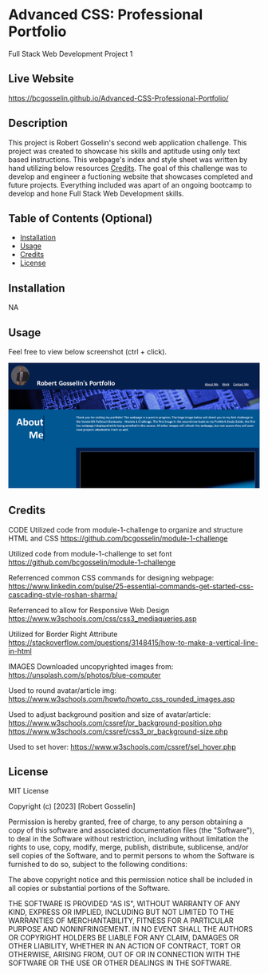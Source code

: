 # Advanced CSS: Professional Portfolio

Full Stack Web Development Project 1

## Live Website
https://bcgosselin.github.io/Advanced-CSS-Professional-Portfolio/

## Description

This project is Robert Gosselin's second web application challenge. This project was created to showcase his skills and aptitude using only text based instructions. This webpage's index and style sheet was written by hand utilizing below resources [Credits](#credits). The goal of this challenge was to develop and engineer a fuctioning website that showcases completed and future projects. Everything included was apart of an ongoing bootcamp to develop and hone Full Stack Web Development skills.

## Table of Contents (Optional)

- [Installation](#installation)
- [Usage](#usage)
- [Credits](#credits)
- [License](#license)

## Installation

NA

## Usage

Feel free to view below screenshot (ctrl + click).

![alt text](assets/images/screenshot.png)

## Credits

CODE
Utilized code from module-1-challenge to organize and structure HTML and CSS
    https://github.com/bcgosselin/module-1-challenge

Utilized code from module-1-challenge to set font
    https://github.com/bcgosselin/module-1-challenge

Referrenced common CSS commands for designing webpage:
    https://www.linkedin.com/pulse/25-essential-commands-get-started-css-cascading-style-roshan-sharma/

Referrenced to allow for Responsive Web Design
    https://www.w3schools.com/css/css3_mediaqueries.asp

Utilized for Border Right Attribute
    https://stackoverflow.com/questions/3148415/how-to-make-a-vertical-line-in-html
    
IMAGES
Downloaded uncopyrighted images from:
    https://unsplash.com/s/photos/blue-computer

Used to round avatar/article img:
    https://www.w3schools.com/howto/howto_css_rounded_images.asp

Used to adjust background position and size of avatar/article:
    https://www.w3schools.com/cssref/pr_background-position.php
    https://www.w3schools.com/cssref/css3_pr_background-size.php

Used to set hover:
    https://www.w3schools.com/cssref/sel_hover.php


## License

MIT License

Copyright (c) [2023] [Robert Gosselin]

Permission is hereby granted, free of charge, to any person obtaining a copy
of this software and associated documentation files (the "Software"), to deal
in the Software without restriction, including without limitation the rights
to use, copy, modify, merge, publish, distribute, sublicense, and/or sell
copies of the Software, and to permit persons to whom the Software is
furnished to do so, subject to the following conditions:

The above copyright notice and this permission notice shall be included in all
copies or substantial portions of the Software.

THE SOFTWARE IS PROVIDED "AS IS", WITHOUT WARRANTY OF ANY KIND, EXPRESS OR
IMPLIED, INCLUDING BUT NOT LIMITED TO THE WARRANTIES OF MERCHANTABILITY,
FITNESS FOR A PARTICULAR PURPOSE AND NONINFRINGEMENT. IN NO EVENT SHALL THE
AUTHORS OR COPYRIGHT HOLDERS BE LIABLE FOR ANY CLAIM, DAMAGES OR OTHER
LIABILITY, WHETHER IN AN ACTION OF CONTRACT, TORT OR OTHERWISE, ARISING FROM,
OUT OF OR IN CONNECTION WITH THE SOFTWARE OR THE USE OR OTHER DEALINGS IN THE
SOFTWARE.
